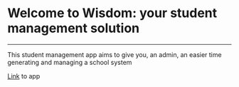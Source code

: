# Welcome to Wisdom: your student management solution

---

This student management app aims to give you, an admin, an easier time generating and managing a school system

[Link](https://ftf-final-project-goldman.herokuapp.com/) to app
